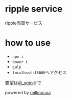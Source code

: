 # ripple service

ripple売買サービス


# how to use

- `npm i`
- `bower i`
- `gulp`
- `localhost:18000`へアクセス

要望は[@_sgtn](https://twitter.com/_sgtn)まで

powered by [milkcocoa](https://mlkcca.com)

